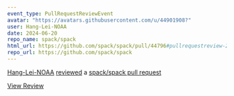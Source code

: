 ```yaml
---
event_type: PullRequestReviewEvent
avatar: "https://avatars.githubusercontent.com/u/44901908?"
user: Hang-Lei-NOAA
date: 2024-06-20
repo_name: spack/spack
html_url: https://github.com/spack/spack/pull/44796#pullrequestreview-2131532298
repo_url: https://github.com/spack/spack
---
```


<a href='https://github.com/Hang-Lei-NOAA' target='_blank'>Hang-Lei-NOAA</a> <a href='https://github.com/spack/spack/pull/44796#pullrequestreview-2131532298' target='_blank'>reviewed</a> a <a href='https://github.com/spack/spack/pull/44796' target='_blank'>spack/spack pull request</a>

<small></small>

<a href='https://github.com/spack/spack/pull/44796#pullrequestreview-2131532298' target='_blank'>View Review</a>
